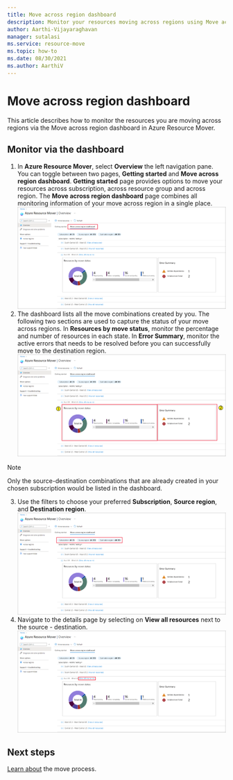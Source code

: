 ```yaml
---
title: Move across region dashboard
description: Monitor your resources moving across regions using Move across region dashboard.
author: Aarthi-Vijayaraghavan
manager: sutalasi
ms.service: resource-move
ms.topic: how-to
ms.date: 08/30/2021
ms.author: AarthiV
---
```

# Move across region dashboard
This article describes how to monitor the resources you are moving across regions via the Move across region dashboard in Azure Resource Mover. 
## Monitor via the dashboard
1. In **Azure Resource Mover**, select **Overview** the left navigation pane. You can toggle between two pages, **Getting started** and **Move across region dashboard**. **Getting started** page provides options to move your resources across subscription, across resource group and across region.
The **Move across region dashboard** page combines all monitoring information of your move across region in a single place.
    [![Move across region dashboard tab](media\move-across-region-dashboard\move-across-region-dashboard-tab.png)](media\move-across-region-dashboard\move-across-region-dashboard-tab.png)
2. The dashboard lists all the move combinations created by you. The following two sections are used to capture the status of your move across regions.
    In **Resources by move status**, monitor the percentage and number of resources in each state.
    In **Error Summary**, monitor the active errors that needs to be resolved before you can successfully move to the destination region.
    [![Status and issues section](media\move-across-region-dashboard\move-across-region-dashboard-status-issues.png)](media\move-across-region-dashboard\move-across-region-dashboard-status-issues.png)
> [!NOTE]
> Only the source-destination combinations that are already created in your chosen subscription would be listed in the dashboard.

3. Use the filters to choose your preferred **Subscription**, **Source region**, and **Destination region**.
    [![Filters](media\move-across-region-dashboard\move-across-region-dashboard-filters.png)](media\move-across-region-dashboard\move-across-region-dashboard-filters.png)
4. Navigate to the details page by selecting on **View all resources** next to the source - destination.
    [![Details](media\move-across-region-dashboard\move-across-region-dashboard-details.png)](media\move-across-region-dashboard\move-across-region-dashboard-details.png)
## Next steps
[Learn about](about-move-process.md) the move process.
